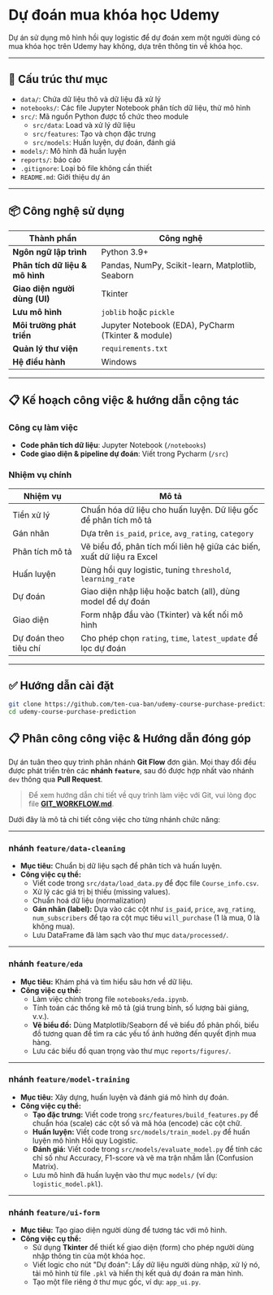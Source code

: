 # Dự đoán mua khóa học Udemy

Dự án sử dụng mô hình hồi quy logistic để dự đoán xem một người dùng có mua khóa học trên Udemy hay không, dựa trên thông tin về khóa học.

---

## 📁 Cấu trúc thư mục

- `data/`: Chứa dữ liệu thô và dữ liệu đã xử lý
- `notebooks/`: Các file Jupyter Notebook phân tích dữ liệu, thử mô hình
- `src/`: Mã nguồn Python được tổ chức theo module
  - `src/data`: Load và xử lý dữ liệu
  - `src/features`: Tạo và chọn đặc trưng
  - `src/models`: Huấn luyện, dự đoán, đánh giá
- `models/`: Mô hình đã huấn luyện
- `reports/`: báo cáo
- `.gitignore`: Loại bỏ file không cần thiết
- `README.md`: Giới thiệu dự án

---

## 📦 Công nghệ sử dụng

| Thành phần | Công nghệ |
|------------|-----------|
| **Ngôn ngữ lập trình** | Python 3.9+ |
| **Phân tích dữ liệu & mô hình** | Pandas, NumPy, Scikit-learn, Matplotlib, Seaborn |
| **Giao diện người dùng (UI)** | Tkinter |
| **Lưu mô hình** | `joblib` hoặc `pickle` |
| **Môi trường phát triển** | Jupyter Notebook (EDA), PyCharm (Tkinter & module) |
| **Quản lý thư viện** | `requirements.txt` |
| **Hệ điều hành** | Windows |

---

## 📋 Kế hoạch công việc & hướng dẫn cộng tác

### Công cụ làm việc
- **Code phân tích dữ liệu**: Jupyter Notebook (`/notebooks`)
- **Code giao diện & pipeline dự đoán**: Viết trong Pycharm (`/src`)

### Nhiệm vụ chính

| Nhiệm vụ | Mô tả |
|----------|------|
| Tiền xử lý | Chuẩn hóa dữ liệu cho huấn luyện. Dữ liệu gốc để phân tích mô tả |
| Gán nhãn | Dựa trên `is_paid`, `price`, `avg_rating`, `category` |
| Phân tích mô tả | Vẽ biểu đồ, phân tích mối liên hệ giữa các biến, xuất dữ liệu ra Excel |
| Huấn luyện | Dùng hồi quy logistic, tuning `threshold`, `learning_rate` |
| Dự đoán | Giao diện nhập liệu hoặc batch (all), dùng model để dự đoán |
| Giao diện | Form nhập đầu vào (Tkinter) và kết nối mô hình |
| Dự đoán theo tiêu chí | Cho phép chọn `rating`, `time`, `latest_update` để lọc dự đoán |

---

## ✅ Hướng dẫn cài đặt

```bash
git clone https://github.com/ten-cua-ban/udemy-course-purchase-prediction.git
cd udemy-course-purchase-prediction
```

## 📋 Phân công công việc & Hướng dẫn đóng góp

Dự án tuân theo quy trình phân nhánh **Git Flow** đơn giản. Mọi thay đổi đều được phát triển trên các **nhánh `feature`**, sau đó được hợp nhất vào nhánh `dev` thông qua **Pull Request**.

> Để xem hướng dẫn chi tiết về quy trình làm việc với Git, vui lòng đọc file **[GIT_WORKFLOW.md](./git_workflow.md)**.

Dưới đây là mô tả chi tiết công việc cho từng nhánh chức năng:

---

### nhánh `feature/data-cleaning`
* **Mục tiêu:** Chuẩn bị dữ liệu sạch để phân tích và huấn luyện.
* **Công việc cụ thể:**
    * Viết code trong `src/data/load_data.py` để đọc file `Course_info.csv`.
    * Xử lý các giá trị bị thiếu (missing values).
    * Chuẩn hoá dữ liệu (normalization)
    * **Gán nhãn (label):** Dựa vào các cột như `is_paid`, `price`, `avg_rating`, `num_subscribers` để tạo ra cột mục tiêu `will_purchase` (1 là mua, 0 là không mua).
    * Lưu DataFrame đã làm sạch vào thư mục `data/processed/`.

---

### nhánh `feature/eda`
* **Mục tiêu:** Khám phá và tìm hiểu sâu hơn về dữ liệu.
* **Công việc cụ thể:**
    * Làm việc chính trong file `notebooks/eda.ipynb`.
    * Tính toán các thống kê mô tả (giá trung bình, số lượng bài giảng, v.v.).
    * **Vẽ biểu đồ:** Dùng Matplotlib/Seaborn để vẽ biểu đồ phân phối, biểu đồ tương quan để tìm ra các yếu tố ảnh hưởng đến quyết định mua hàng.
    * Lưu các biểu đồ quan trọng vào thư mục `reports/figures/`.

---

### nhánh `feature/model-training`
* **Mục tiêu:** Xây dựng, huấn luyện và đánh giá mô hình dự đoán.
* **Công việc cụ thể:**
    * **Tạo đặc trưng:** Viết code trong `src/features/build_features.py` để chuẩn hóa (scale) các cột số và mã hóa (encode) các cột chữ.
    * **Huấn luyện:** Viết code trong `src/models/train_model.py` để huấn luyện mô hình Hồi quy Logistic.
    * **Đánh giá:** Viết code trong `src/models/evaluate_model.py` để tính các chỉ số như Accuracy, F1-score và vẽ ma trận nhầm lẫn (Confusion Matrix).
    * Lưu mô hình đã huấn luyện vào thư mục `models/` (ví dụ: `logistic_model.pkl`).

---

### nhánh `feature/ui-form`
* **Mục tiêu:** Tạo giao diện người dùng để tương tác với mô hình.
* **Công việc cụ thể:**
    * Sử dụng **Tkinter** để thiết kế giao diện (form) cho phép người dùng nhập thông tin của một khóa học.
    * Viết logic cho nút "Dự đoán": Lấy dữ liệu người dùng nhập, xử lý nó, tải mô hình từ file `.pkl` và hiển thị kết quả dự đoán ra màn hình.
    * Tạo một file riêng ở thư mục gốc, ví dụ: `app_ui.py`.

